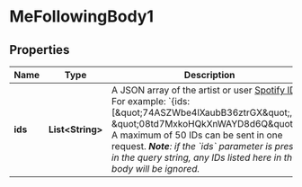 # MeFollowingBody1

## Properties
Name | Type | Description | Notes
------------ | ------------- | ------------- | -------------
**ids** | **List&lt;String&gt;** | A JSON array of the artist or user [Spotify IDs](/documentation/web-api/concepts/spotify-uris-ids). For example: &#x60;{ids:[\&quot;74ASZWbe4lXaubB36ztrGX\&quot;, \&quot;08td7MxkoHQkXnWAYD8d6Q\&quot;]}&#x60;. A maximum of 50 IDs can be sent in one request. _**Note**: if the &#x60;ids&#x60; parameter is present in the query string, any IDs listed here in the body will be ignored._  |  [optional]
